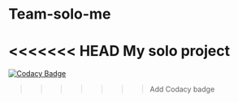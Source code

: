 # Team-solo-me
<<<<<<< HEAD
My solo project
=======
[![Codacy Badge](https://api.codacy.com/project/badge/Grade/972d048fc6964d00add8a9e39947102e)](https://app.codacy.com/gh/BuildForSDGCohort2/Team-solo-me?utm_source=github.com&utm_medium=referral&utm_content=BuildForSDGCohort2/Team-solo-me&utm_campaign=Badge_Grade_Settings)
>>>>>>> Add Codacy badge
